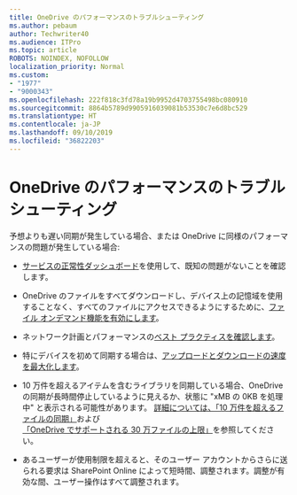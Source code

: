 ```yaml
---
title: OneDrive のパフォーマンスのトラブルシューティング
ms.author: pebaum
author: Techwriter40
ms.audience: ITPro
ms.topic: article
ROBOTS: NOINDEX, NOFOLLOW
localization_priority: Normal
ms.custom:
- "1977"
- "9000343"
ms.openlocfilehash: 222f818c3fd78a19b9952d4703755498bc080910
ms.sourcegitcommit: 8864b5789d9905916039081b53530c7e6d8bc529
ms.translationtype: HT
ms.contentlocale: ja-JP
ms.lasthandoff: 09/10/2019
ms.locfileid: "36822203"
---
```

# <a name="troubleshoot-onedrive-performance"></a>OneDrive のパフォーマンスのトラブルシューティング

予想よりも遅い同期が発生している場合、または OneDrive に同様のパフォーマンスの問題が発生している場合:

- [サービスの正常性ダッシュボード](https://portal.office.com/adminportal/home?ref=/servicehealth)を使用して、既知の問題がないことを確認します。

- OneDrive のファイルをすべてダウンロードし、デバイス上の記憶域を使用することなく、すべてのファイルにアクセスできるようにするために、[ファイル オンデマンド機能を有効にします](https://support.office.com/article/save-disk-space-with-onedrive-files-on-demand-for-windows-10-0e6860d3-d9f3-4971-b321-7092438fb38e?ui=en-US&rs=en-US&ad=US)。

- ネットワーク計画とパフォーマンスの[ベスト プラクティスを確認します](https://docs.microsoft.com/office365/enterprise/network-planning-and-performance)。

- 特にデバイスを初めて同期する場合は、[アップロードとダウンロードの速度を最大化します](https://support.office.com/article/maximize-upload-and-download-speed-8eeadfb8-501f-406d-997b-98ab6ff67f43)。

- 10 万件を超えるアイテムを含むライブラリを同期している場合、OneDrive の同期が長時間停止しているように見えるか、状態に "xMB の 0KB を処理中" と表示される可能性があります。 [詳細については、「10 万件を超えるファイルの同期」](https://support.office.com/article/invalid-file-names-and-file-types-in-onedrive-onedrive-for-business-and-sharepoint-64883a5d-228e-48f5-b3d2-eb39e07630fa)および[「OneDrive でサポートされる 30 万ファイルの上限」](https://support.office.com/article/invalid-file-names-and-file-types-in-onedrive-onedrive-for-business-and-sharepoint-64883a5d-228e-48f5-b3d2-eb39e07630fa)を参照してください。

- あるユーザーが使用制限を超えると、そのユーザー アカウントからさらに送られる要求は SharePoint Online によって短時間、調整されます。調整が有効な間、ユーザー操作はすべて調整されます。
